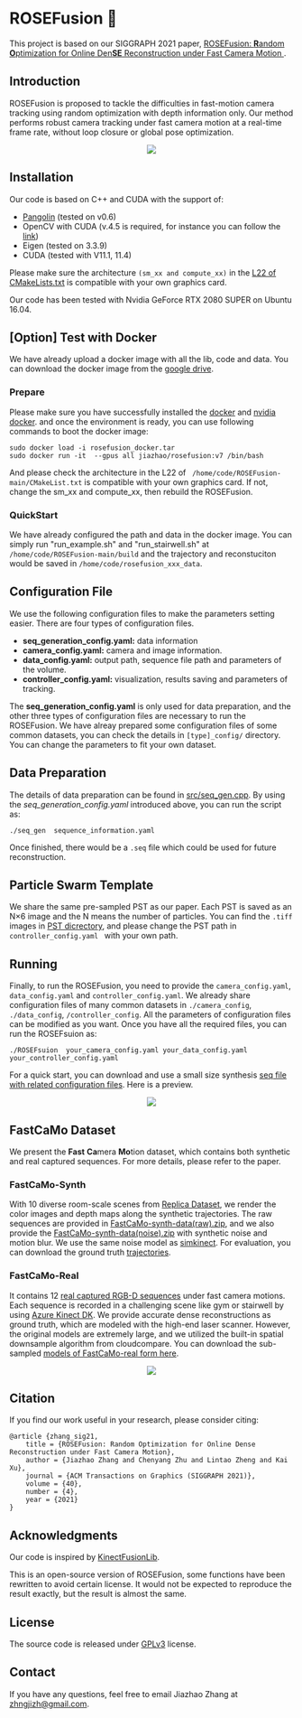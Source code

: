 # ROSEFusion :rose:

This project is based on our SIGGRAPH 2021 paper, [ROSEFusion: **R**andom **O**ptimization for Online Den**SE** Reconstruction under Fast Camera Motion
](https://arxiv.org/abs/2105.05600).



## Introduction

ROSEFusion is proposed to tackle the difficulties in fast-motion camera tracking using random optimization with depth information only. Our method performs robust  camera tracking under fast camera motion at a real-time frame rate, without loop closure or global pose optimization.

 <p id="demo1" align="center"> 
  <img src="assets/intro.gif" />
 </p>

## Installation
Our code is based on C++ and CUDA with the support of:
- [Pangolin](https://github.com/stevenlovegrove/Pangolin) (tested on v0.6)
- OpenCV with CUDA (v.4.5 is required, for instance you can follow the [link](https://gist.github.com/raulqf/f42c718a658cddc16f9df07ecc627be7))  
- Eigen (tested on 3.3.9)
- CUDA (tested with V11.1, 11.4)

Please make sure the architecture ```(sm_xx and compute_xx)``` in the [L22 of CMakeLists.txt](CMakeLists.txt#L22) is compatible with your own graphics card.


Our code has been tested with Nvidia GeForce RTX 2080 SUPER on Ubuntu 16.04. 

## [Option] Test with Docker

We have already upload a docker image with all the lib, code and data. You can download the docker image from the [google drive](https://drive.google.com/file/d/1sNvm8vSJM5MxxDpgkqDo-FhpwXBdraMb/view?usp=sharing).

### **Prepare**
Please make sure you have successfully installed the [docker](https://www.docker.com/) and [nvidia docker](github.com/NVIDIA/nvidia-docker). and once the environment is ready, you can use following commands to boot the docker image:
```
sudo docker load -i rosefusion_docker.tar 
sudo docker run -it  --gpus all jiazhao/rosefusion:v7 /bin/bash
```


And please check the architecture in the L22 of ``` /home/code/ROSEFusion-main/CMakeList.txt``` is compatible with your own graphics card. If not, change the sm_xx and compute_xx, then rebuild the ROSEFusion.


### **QuickStart**
We have already configured the path and data in the docker image. You can simply run "run_example.sh" and "run_stairwell.sh" at  ```/home/code/ROSEFusion-main/build``` and the trajectory and reconstuciton would be saved in ```/home/code/rosefusion_xxx_data```. 



## Configuration File
We use the following configuration files to make the parameters setting easier. There are four types of configuration files.

- **seq_generation_config.yaml:** data information 
- **camera_config.yaml:** camera and image information.
- **data_config.yaml:** output path, sequence file path and parameters of the volume.
- **controller_config.yaml:** visualization, results saving and parameters of tracking.

The **seq_generation_config.yaml** is only used for data preparation, and the other three types of configuration files are necessary to run the ROSEFusion. We have alreay prepared some configuration files of some common datasets, you can check the details in `[type]_config/` directory. You can change the parameters to fit your own dataset.

## Data Preparation
The details of data preparation can be found in [src/seq_gen.cpp](src/seq_gen.cpp). By using the *seq_generation_config.yaml* introduced above, you can run the script as:
```
./seq_gen  sequence_information.yaml
```
Once finished, there would be a `.seq` file which could be used for future reconstruction.


## Particle Swarm Template
We share the same pre-sampled PST as our paper. Each PST is saved as an N×6 image and the N means the number of particles. You can find the ``.tiff`` images in [PST dicrectory](/PST), and please change the PST path in ``controller_config.yaml `` with your own path.

## Running
Finally, to run the ROSEFusion, you need to provide the `camera_config.yaml`, `data_config.yaml` and `controller_config.yaml`. We already share configuration files of many common datasets in `./camera_config`, `./data_config`, `/controller_config`. All the parameters of configuration files can be modified as you want. Once you have all the required files, you can run the ROSEFsuion as:
```
./ROSEFsuion  your_camera_config.yaml your_data_config.yaml your_controller_config.yaml
```
For a quick start, you can download and use a small size synthesis [seq file with related configuration files](https://1drv.ms/u/s!AvuKnc9E9hmqhhhkR1_FWUlDNxfO?e=M8S4iI). Here is a preview.


 <p id="demo1" align="center"> 
  <img src="assets/example.gif" />
 </p>

## FastCaMo Dataset
We present the **Fast** **Ca**mera **Mo**tion dataset, which contains both synthetic and real captured sequences. For more details, please refer to the paper.
### FastCaMo-Synth
With 10 diverse room-scale scenes from [Replica Dataset](https://github.com/facebookresearch/Replica-Dataset), we render the color images and depth maps along the synthetic trajectories. The raw sequences are provided in [FastCaMo-synth-data(raw).zip](https://1drv.ms/u/s!AvuKnc9E9hmqhgljQdXKJECStZ-W?e=wWD2Tz), and we also provide the [FastCaMo-synth-data(noise).zip](https://1drv.ms/u/s!AvuKnc9E9hmqhgoktvWzmX_x6v2k?e=rO3MWv) with synthetic noise and motion blur. We use the same noise model as [simkinect](https://github.com/ankurhanda/simkinect). For evaluation, you can download the ground truth [trajectories](https://1drv.ms/u/s!AvuKnc9E9hmqhghwEOxFW4Za4orv?e=q9HRSK).

### FastCaMo-Real
It contains 12 [real captured RGB-D sequences](https://1drv.ms/u/s!AvuKnc9E9hmqhXtEpQ1fMViDRh6x?e=3sCYft) under fast camera motions. Each sequence is recorded in a challenging scene like gym or stairwell by using [Azure Kinect DK](https://azure.microsoft.com/en-us/services/kinect-dk/). We provide accurate dense reconstructions as ground truth, which are modeled with the high-end laser scanner. However, the original models are extremely large, and we utilized the built-in spatial downsample algorithm from cloudcompare. You can download the sub-sampled [models of FastCaMo-real form here](https://1drv.ms/u/s!AvuKnc9E9hmqhgtSGIIH1FL5V2b1?e=HhNB0c). 

 <p id="demo1" align="center"> 
  <img src="assets/fastcamo-real.gif" />
 </p>

## Citation
If you find our work useful in your research, please consider citing:
```
@article {zhang_sig21,
    title = {ROSEFusion: Random Optimization for Online Dense Reconstruction under Fast Camera Motion},
    author = {Jiazhao Zhang and Chenyang Zhu and Lintao Zheng and Kai Xu},
    journal = {ACM Transactions on Graphics (SIGGRAPH 2021)},
    volume = {40},
    number = {4},
    year = {2021}
}
```

## Acknowledgments
Our code is inspired by [KinectFusionLib](https://github.com/chrdiller/KinectFusionLib).

This is an open-source version of ROSEFusion, some functions have been rewritten to avoid certain license. It would not be expected to reproduce the result exactly, but the result is almost the same.
## License
The source code is released under [GPLv3](https://www.gnu.org/licenses/gpl-3.0.html) license.

## Contact
If you have any questions, feel free to email Jiazhao Zhang at zhngjizh@gmail.com.

